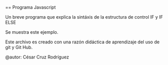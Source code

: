 == Programa Javascript

Un breve programa que explica la sintáxis de la estructura de control IF y IF ELSE

Se muestra este ejemplo.

Este archivo es creado con una razón didáctica de aprendizaje del uso de git y Git Hub.

@autor: César Cruz Rodríguez